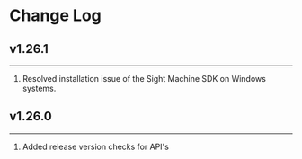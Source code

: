 # Change Log

## v1.26.1

---
1. Resolved installation issue of the Sight Machine SDK on Windows systems.

## v1.26.0

---
1. Added release version checks for API's
